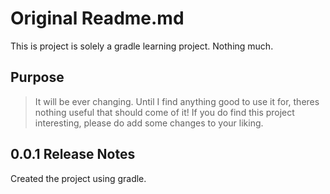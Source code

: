 # Original Readme.md

This is project is solely a gradle learning project. Nothing much.

## Purpose

> It will be ever changing. Until I find anything good to use it for,
theres nothing useful that should come of it!
> If you do find this project interesting, please do add some changes
to your liking.

## 0.0.1 Release Notes

Created the project using gradle.
